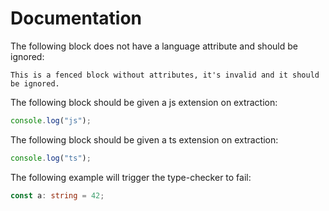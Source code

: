 # Documentation

The following block does not have a language attribute and should be ignored:

```
This is a fenced block without attributes, it's invalid and it should be ignored.
```

The following block should be given a js extension on extraction:

```js
console.log("js");
```

The following block should be given a ts extension on extraction:

```ts
console.log("ts");
```

The following example will trigger the type-checker to fail:

```ts
const a: string = 42;
```
